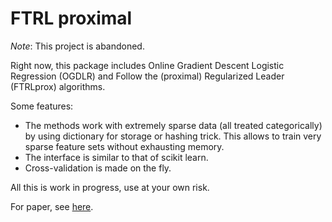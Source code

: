# FTRL proximal

*Note*: This project is abandoned.

Right now, this package includes Online Gradient Descent Logistic
Regression (OGDLR) and Follow the (proximal) Regularized Leader
(FTRLprox) algorithms.

Some features:

* The methods work with extremely sparse data (all treated
  categorically) by using dictionary for storage or hashing
  trick. This allows to train very sparse feature sets without
  exhausting memory.
* The interface is similar to that of scikit learn. 
* Cross-validation is made on the fly.

All this is work in progress, use at your own risk.

For paper, see [here](http://www.eecs.tufts.edu/~dsculley/papers/ad-click-prediction.pdf).
